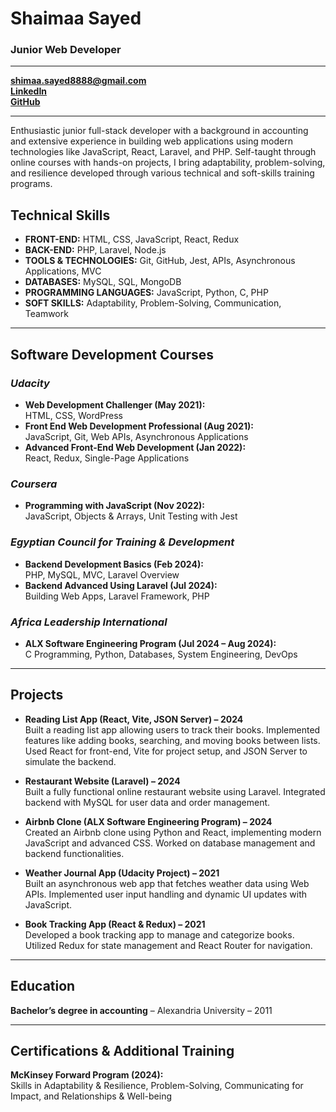 # Shaimaa Sayed
### Junior Web Developer

---

**shimaa.sayed8888@gmail.com**  
**[LinkedIn](https://www.linkedin.com/in/shaimaa-sayed88)**  
**[GitHub](https://github.com/shaimaayosef)**  

---

Enthusiastic junior full-stack developer with a background in accounting and extensive experience in building web applications using modern technologies like JavaScript, React, Laravel, and PHP. Self-taught through online courses with hands-on projects, I bring adaptability, problem-solving, and resilience developed through various technical and soft-skills training programs.

## Technical Skills

- **FRONT-END:** HTML, CSS, JavaScript, React, Redux
- **BACK-END:** PHP, Laravel, Node.js
- **TOOLS & TECHNOLOGIES:** Git, GitHub, Jest, APIs, Asynchronous Applications, MVC
- **DATABASES:** MySQL, SQL, MongoDB
- **PROGRAMMING LANGUAGES:** JavaScript, Python, C, PHP
- **SOFT SKILLS:** Adaptability, Problem-Solving, Communication, Teamwork

---

## Software Development Courses

### *Udacity*

- **Web Development Challenger (May 2021):**  
  HTML, CSS, WordPress
- **Front End Web Development Professional (Aug 2021):**  
  JavaScript, Git, Web APIs, Asynchronous Applications
- **Advanced Front-End Web Development (Jan 2022):**  
  React, Redux, Single-Page Applications

### *Coursera*

- **Programming with JavaScript (Nov 2022):**  
  JavaScript, Objects & Arrays, Unit Testing with Jest

### *Egyptian Council for Training & Development*

- **Backend Development Basics (Feb 2024):**  
  PHP, MySQL, MVC, Laravel Overview
- **Backend Advanced Using Laravel (Jul 2024):**  
  Building Web Apps, Laravel Framework, PHP

### *Africa Leadership International*

- **ALX Software Engineering Program (Jul 2024 – Aug 2024):**  
  C Programming, Python, Databases, System Engineering, DevOps

---

## Projects

- **Reading List App (React, Vite, JSON Server) – 2024**  
  Built a reading list app allowing users to track their books. Implemented features like adding books, searching, and moving books between lists. Used React for front-end, Vite for project setup, and JSON Server to simulate the backend.

- **Restaurant Website (Laravel) – 2024**  
  Built a fully functional online restaurant website using Laravel. Integrated backend with MySQL for user data and order management.

- **Airbnb Clone (ALX Software Engineering Program) – 2024**  
  Created an Airbnb clone using Python and React, implementing modern JavaScript and advanced CSS. Worked on database management and backend functionalities.

- **Weather Journal App (Udacity Project) – 2021**  
  Built an asynchronous web app that fetches weather data using Web APIs. Implemented user input handling and dynamic UI updates with JavaScript.

- **Book Tracking App (React & Redux) – 2021**  
  Developed a book tracking app to manage and categorize books. Utilized Redux for state management and React Router for navigation.

---

## Education

**Bachelor’s degree in accounting** – Alexandria University – 2011

---

## Certifications & Additional Training

**McKinsey Forward Program (2024):**  
Skills in Adaptability & Resilience, Problem-Solving, Communicating for Impact, and Relationships & Well-being
